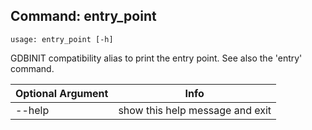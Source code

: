 ## Command: entry_point ##
```
usage: entry_point [-h]
```
GDBINIT compatibility alias to print the entry point. See also the 'entry' command.  

| Optional Argument | Info |
|---------------------|------|
| --help | show this help message and exit |


